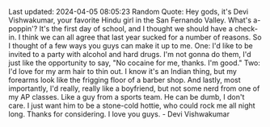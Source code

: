 Last updated: 2024-04-05 08:05:23
Random Quote: Hey gods, it's Devi Vishwakumar, your favorite Hindu girl in the San Fernando Valley. What's a-poppin'? It's the first day of school, and I thought we should have a check-in. I think we can all agree that last year sucked for a number of reasons. So I thought of a few ways you guys can make it up to me. One: I'd like to be invited to a party with alcohol and hard drugs. I'm not gonna do them, I'd just like the opportunity to say, "No cocaine for me, thanks. I'm good." Two: I'd love for my arm hair to thin out. I know it's an Indian thing, but my forearms look like the frigging floor of a barber shop. And lastly, most importantly, I'd really, really like a boyfriend, but not some nerd from one of my AP classes. Like a guy from a sports team. He can be dumb, I don't care. I just want him to be a stone-cold hottie, who could rock me all night long. Thanks for considering. I love you guys. - Devi Vishwakumar